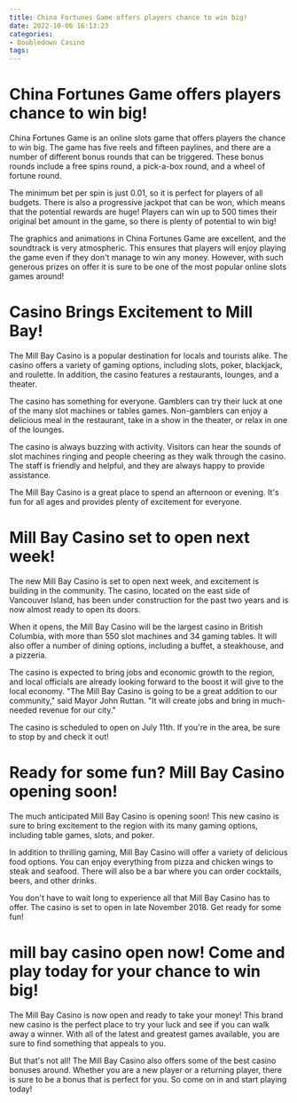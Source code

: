```yaml
---
title: China Fortunes Game offers players chance to win big!
date: 2022-10-06 16:13:23
categories:
- Doubledown Casino
tags:
---
```



#  China Fortunes Game offers players chance to win big!

China Fortunes Game is an online slots game that offers players the chance to win big. The game has five reels and fifteen paylines, and there are a number of different bonus rounds that can be triggered. These bonus rounds include a free spins round, a pick-a-box round, and a wheel of fortune round.

The minimum bet per spin is just 0.01, so it is perfect for players of all budgets. There is also a progressive jackpot that can be won, which means that the potential rewards are huge! Players can win up to 500 times their original bet amount in the game, so there is plenty of potential to win big!

The graphics and animations in China Fortunes Game are excellent, and the soundtrack is very atmospheric. This ensures that players will enjoy playing the game even if they don't manage to win any money. However, with such generous prizes on offer it is sure to be one of the most popular online slots games around!

#  Casino Brings Excitement to Mill Bay!

The Mill Bay Casino is a popular destination for locals and tourists alike. The casino offers a variety of gaming options, including slots, poker, blackjack, and roulette. In addition, the casino features a restaurants, lounges, and a theater.

The casino has something for everyone. Gamblers can try their luck at one of the many slot machines or tables games. Non-gamblers can enjoy a delicious meal in the restaurant, take in a show in the theater, or relax in one of the lounges.

The casino is always buzzing with activity. Visitors can hear the sounds of slot machines ringing and people cheering as they walk through the casino. The staff is friendly and helpful, and they are always happy to provide assistance.

The Mill Bay Casino is a great place to spend an afternoon or evening. It's fun for all ages and provides plenty of excitement for everyone.

#  Mill Bay Casino set to open next week!

The new Mill Bay Casino is set to open next week, and excitement is building in the community. The casino, located on the east side of Vancouver Island, has been under construction for the past two years and is now almost ready to open its doors.

When it opens, the Mill Bay Casino will be the largest casino in British Columbia, with more than 550 slot machines and 34 gaming tables. It will also offer a number of dining options, including a buffet, a steakhouse, and a pizzeria.

The casino is expected to bring jobs and economic growth to the region, and local officials are already looking forward to the boost it will give to the local economy. "The Mill Bay Casino is going to be a great addition to our community," said Mayor John Ruttan. "It will create jobs and bring in much-needed revenue for our city."

The casino is scheduled to open on July 11th. If you're in the area, be sure to stop by and check it out!

#  Ready for some fun? Mill Bay Casino opening soon!

The much anticipated Mill Bay Casino is opening soon! This new casino is sure to bring excitement to the region with its many gaming options, including table games, slots, and poker.

In addition to thrilling gaming, Mill Bay Casino will offer a variety of delicious food options. You can enjoy everything from pizza and chicken wings to steak and seafood. There will also be a bar where you can order cocktails, beers, and other drinks.

You don't have to wait long to experience all that Mill Bay Casino has to offer. The casino is set to open in late November 2018. Get ready for some fun!

#   mill bay casino open now! Come and play today for your chance to win big!

The Mill Bay Casino is now open and ready to take your money! This brand new casino is the perfect place to try your luck and see if you can walk away a winner. With all of the latest and greatest games available, you are sure to find something that appeals to you.

But that's not all! The Mill Bay Casino also offers some of the best casino bonuses around. Whether you are a new player or a returning player, there is sure to be a bonus that is perfect for you. So come on in and start playing today!